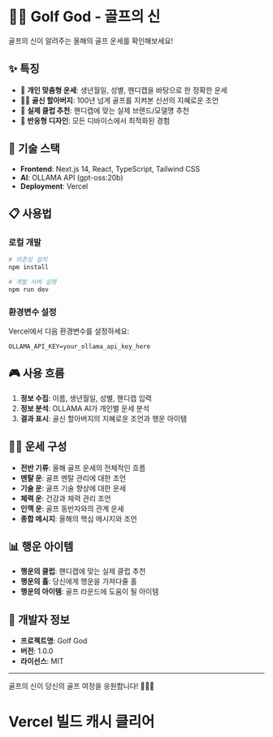 # 🏌️‍♂️ Golf God - 골프의 신

골프의 신이 알려주는 올해의 골프 운세를 확인해보세요!

## ✨ 특징

- 🔮 **개인 맞춤형 운세**: 생년월일, 성별, 핸디캡을 바탕으로 한 정확한 운세
- 🧙‍♂️ **골신 할아버지**: 100년 넘게 골프를 지켜본 신선의 지혜로운 조언
- 🎯 **실제 클럽 추천**: 핸디캡에 맞는 실제 브랜드/모델명 추천
- 📱 **반응형 디자인**: 모든 디바이스에서 최적화된 경험

## 🚀 기술 스택

- **Frontend**: Next.js 14, React, TypeScript, Tailwind CSS
- **AI**: OLLAMA API (gpt-oss:20b)
- **Deployment**: Vercel

## 📋 사용법

### 로컬 개발

```bash
# 의존성 설치
npm install

# 개발 서버 실행
npm run dev
```

### 환경변수 설정

Vercel에서 다음 환경변수를 설정하세요:

```
OLLAMA_API_KEY=your_ollama_api_key_here
```

## 🎮 사용 흐름

1. **정보 수집**: 이름, 생년월일, 성별, 핸디캡 입력
2. **정보 분석**: OLLAMA AI가 개인별 운세 분석
3. **결과 표시**: 골신 할아버지의 지혜로운 조언과 행운 아이템

## 🏌️‍♂️ 운세 구성

- **전반 기류**: 올해 골프 운세의 전체적인 흐름
- **멘탈 운**: 골프 멘탈 관리에 대한 조언
- **기술 운**: 골프 기술 향상에 대한 운세
- **체력 운**: 건강과 체력 관리 조언
- **인맥 운**: 골프 동반자와의 관계 운세
- **종합 메시지**: 올해의 핵심 메시지와 조언

## 📊 행운 아이템

- **행운의 클럽**: 핸디캡에 맞는 실제 클럽 추천
- **행운의 홀**: 당신에게 행운을 가져다줄 홀
- **행운의 아이템**: 골프 라운드에 도움이 될 아이템

## 🔧 개발자 정보

- **프로젝트명**: Golf God
- **버전**: 1.0.0
- **라이선스**: MIT

---

골프의 신이 당신의 골프 여정을 응원합니다! 🏌️‍♂️✨
# Vercel 빌드 캐시 클리어
